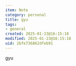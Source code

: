```yaml
---
item: Note
category: personal
title: gyu
tags:
- general
created: 2025-01-23@16:15:18
modified: 2025-01-23@16:15:18
uid: 2bfe736862dfeb91
---
```


gyu